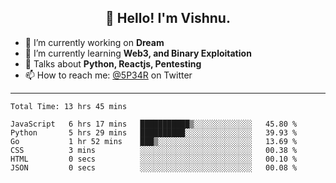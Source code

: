 <h2 align="center">👋 Hello! I'm Vishnu.</h2>


- 🔭 I’m currently working on **Dream**
- 🌱 I’m currently learning **Web3, and Binary Exploitation**
- 💬 Talks about **Python, Reactjs, Pentesting**
- 📫 How to reach me: [@5P34R](https://twitter.com/Vishnu27302693) on Twitter

---
<!--START_SECTION:waka-->

```text
Total Time: 13 hrs 45 mins

JavaScript   6 hrs 17 mins   ███████████▒░░░░░░░░░░░░░   45.80 %
Python       5 hrs 29 mins   ██████████░░░░░░░░░░░░░░░   39.93 %
Go           1 hr 52 mins    ███▒░░░░░░░░░░░░░░░░░░░░░   13.69 %
CSS          3 mins          ░░░░░░░░░░░░░░░░░░░░░░░░░   00.38 %
HTML         0 secs          ░░░░░░░░░░░░░░░░░░░░░░░░░   00.10 %
JSON         0 secs          ░░░░░░░░░░░░░░░░░░░░░░░░░   00.08 %
```

<!--END_SECTION:waka-->
